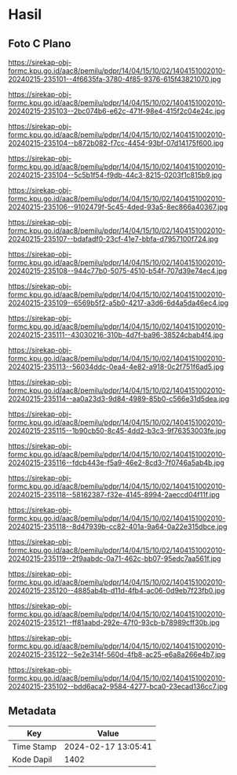 # Hasil

## Foto C Plano

https://sirekap-obj-formc.kpu.go.id/aac8/pemilu/pdpr/14/04/15/10/02/1404151002010-20240215-235101--4f6635fa-3780-4f85-9376-615f43821070.jpg

https://sirekap-obj-formc.kpu.go.id/aac8/pemilu/pdpr/14/04/15/10/02/1404151002010-20240215-235103--2bc074b6-e62c-471f-98e4-415f2c04e24c.jpg

https://sirekap-obj-formc.kpu.go.id/aac8/pemilu/pdpr/14/04/15/10/02/1404151002010-20240215-235104--b872b082-f7cc-4454-93bf-07d14175f600.jpg

https://sirekap-obj-formc.kpu.go.id/aac8/pemilu/pdpr/14/04/15/10/02/1404151002010-20240215-235104--5c5b1f54-f9db-44c3-8215-0203f1c815b9.jpg

https://sirekap-obj-formc.kpu.go.id/aac8/pemilu/pdpr/14/04/15/10/02/1404151002010-20240215-235106--9102479f-5c45-4ded-93a5-8ec866a40367.jpg

https://sirekap-obj-formc.kpu.go.id/aac8/pemilu/pdpr/14/04/15/10/02/1404151002010-20240215-235107--bdafadf0-23cf-41e7-bbfa-d7957100f724.jpg

https://sirekap-obj-formc.kpu.go.id/aac8/pemilu/pdpr/14/04/15/10/02/1404151002010-20240215-235108--944c77b0-5075-4510-b54f-707d39e74ec4.jpg

https://sirekap-obj-formc.kpu.go.id/aac8/pemilu/pdpr/14/04/15/10/02/1404151002010-20240215-235109--6569b5f2-a5b0-4217-a3d6-6d4a5da46ec4.jpg

https://sirekap-obj-formc.kpu.go.id/aac8/pemilu/pdpr/14/04/15/10/02/1404151002010-20240215-235111--43030216-310b-4d7f-ba96-38524cbab4f4.jpg

https://sirekap-obj-formc.kpu.go.id/aac8/pemilu/pdpr/14/04/15/10/02/1404151002010-20240215-235113--56034ddc-0ea4-4e82-a918-0c2f751f6ad5.jpg

https://sirekap-obj-formc.kpu.go.id/aac8/pemilu/pdpr/14/04/15/10/02/1404151002010-20240215-235114--aa0a23d3-9d84-4989-85b0-c566e31d5dea.jpg

https://sirekap-obj-formc.kpu.go.id/aac8/pemilu/pdpr/14/04/15/10/02/1404151002010-20240215-235115--1b90cb50-8c45-4dd2-b3c3-9f76353003fe.jpg

https://sirekap-obj-formc.kpu.go.id/aac8/pemilu/pdpr/14/04/15/10/02/1404151002010-20240215-235116--fdcb443e-f5a9-46e2-8cd3-7f0746a5ab4b.jpg

https://sirekap-obj-formc.kpu.go.id/aac8/pemilu/pdpr/14/04/15/10/02/1404151002010-20240215-235118--58162387-f32e-4145-8994-2aeccd04f11f.jpg

https://sirekap-obj-formc.kpu.go.id/aac8/pemilu/pdpr/14/04/15/10/02/1404151002010-20240215-235118--8d47939b-cc82-401a-9a64-0a22e315dbce.jpg

https://sirekap-obj-formc.kpu.go.id/aac8/pemilu/pdpr/14/04/15/10/02/1404151002010-20240215-235119--2f9aabdc-0a71-462c-bb07-95edc7aa561f.jpg

https://sirekap-obj-formc.kpu.go.id/aac8/pemilu/pdpr/14/04/15/10/02/1404151002010-20240215-235120--4885ab4b-d11d-4fb4-ac06-0d9eb7f23fb0.jpg

https://sirekap-obj-formc.kpu.go.id/aac8/pemilu/pdpr/14/04/15/10/02/1404151002010-20240215-235121--ff81aabd-292e-47f0-93cb-b78989cff30b.jpg

https://sirekap-obj-formc.kpu.go.id/aac8/pemilu/pdpr/14/04/15/10/02/1404151002010-20240215-235122--5e2e314f-560d-4fb8-ac25-e6a8a266e4b7.jpg

https://sirekap-obj-formc.kpu.go.id/aac8/pemilu/pdpr/14/04/15/10/02/1404151002010-20240215-235102--bdd6aca2-9584-4277-bca0-23ecad136cc7.jpg


## Metadata

| Key        | Value               |
| ---------- | ------------------- |
| Time Stamp | 2024-02-17 13:05:41 |
| Kode Dapil | 1402                |



